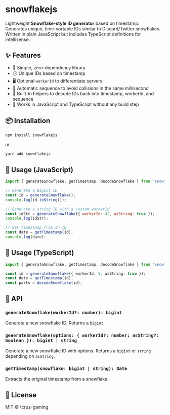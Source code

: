 
# snowflakejs

Lightweight **Snowflake-style ID generator** based on timestamp.  
Generates unique, time-sortable IDs similar to Discord/Twitter snowflakes.  
Written in plain JavaScript but includes TypeScript definitions for intellisense.

## ✨ Features

- 🚀 Simple, zero-dependency library
- 🕒 Unique IDs based on timestamp
- 🖥️ Optional `workerId` to differentiate servers
- 🔑 Automatic sequence to avoid collisions in the same millisecond
- 📝 Built-in helpers to decode IDs back into timestamp, workerId, and sequence
- 💙 Works in JavaScript and TypeScript without any build step

## 📦 Installation

```bash
npm install snowflakejs
````

or

```bash
yarn add snowflakejs
```

## 🔧 Usage (JavaScript)

```js
import { generateSnowflake, getTimestamp, decodeSnowflake } from 'snowflakejs';

// Generate a BigInt ID
const id = generateSnowflake();
console.log(id.toString());

// Generate a string ID with a custom workerId
const idStr = generateSnowflake({ workerId: 42, asString: true });
console.log(idStr);

// Get timestamp from an ID
const date = getTimestamp(id);
console.log(date);


```

## 🔧 Usage (TypeScript)

```ts
import { generateSnowflake, getTimestamp, decodeSnowflake } from 'snowflakejs';

const id = generateSnowflake({ workerId: 5, asString: true });
const date = getTimestamp(id);
const parts = decodeSnowflake(id);
```

## 📝 API

### `generateSnowflake(workerId?: number): bigint`

Generate a new snowflake ID.
Returns a `bigint`.

### `generateSnowflake(options: { workerId?: number; asString?: boolean }): bigint | string`

Generate a new snowflake ID with options.
Returns a `bigint` or `string` depending on `asString`.

### `getTimestamp(snowflake: bigint | string): Date`

Extracts the original timestamp from a snowflake.



## 📄 License

MIT © \cruz-gaming

